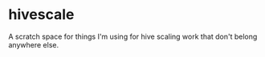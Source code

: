 # hivescale

A scratch space for things I'm using for hive scaling work that don't
belong anywhere else.
